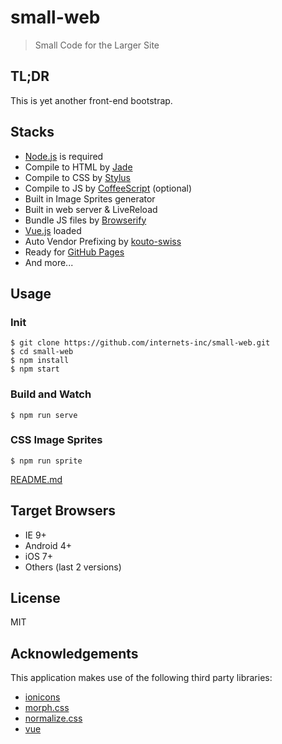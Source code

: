 # small-web

> Small Code for the Larger Site

## TL;DR

This is yet another front-end bootstrap.

## Stacks

- [Node.js](https://nodejs.org/) is required
- Compile to HTML by [Jade](https://github.com/pugjs/jade)
- Compile to CSS by [Stylus](https://github.com/learnboost/stylus)
- Compile to JS by [CoffeeScript](https://github.com/jashkenas/coffeescript) (optional)
- Built in Image Sprites generator
- Built in web server & LiveReload
- Bundle JS files by [Browserify](https://github.com/substack/node-browserify)
- [Vue.js](https://github.com/vuejs/vue) loaded
- Auto Vendor Prefixing by [kouto-swiss](https://github.com/leny/kouto-swiss)
- Ready for [GitHub Pages](https://pages.github.com)
- And more...

## Usage

### Init

```
$ git clone https://github.com/internets-inc/small-web.git
$ cd small-web
$ npm install
$ npm start
```

### Build and Watch

```
$ npm run serve
```

### CSS Image Sprites

```
$ npm run sprite
```

[README.md](./html_elements/lib/sprites/README.md)

## Target Browsers

- IE 9+
- Android 4+
- iOS 7+
- Others (last 2 versions)

## License

MIT

## Acknowledgements

This application makes use of the following third party libraries:

- [ionicons](https://github.com/driftyco/ionicons)
- [morph.css](https://github.com/internets-inc/morph.css)
- [normalize.css](https://github.com/necolas/normalize.css)
- [vue](https://github.com/yyx990803/vue)

